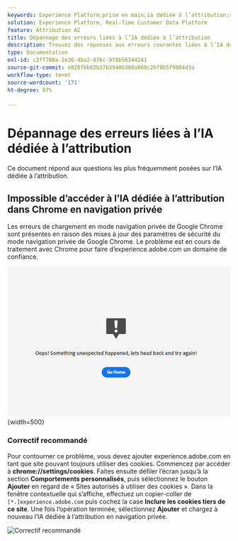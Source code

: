 ```yaml
---
keywords: Experience Platform;prise en main;ia dédiée à l’attribution;rubriques les plus consultées;entrée ia dédiée à l’attribution;sortie ia dédiée à l’attribution;dépannage ia dédiée à l’attribution;erreurs ia dédiée à l’attribution
solution: Experience Platform, Real-Time Customer Data Platform
feature: Attribution AI
title: Dépannage des erreurs liées à l’IA dédiée à l’attribution
description: Trouvez des réponses aux erreurs courantes liées à l’IA dédiée à l’attribution.
type: Documentation
exl-id: c2ff700a-1e36-4ba2-876c-9f8b56344241
source-git-commit: e028fbb82b37b3940b308a860c26f8b5f9884d3a
workflow-type: tm+mt
source-wordcount: '171'
ht-degree: 97%

---
```


# Dépannage des erreurs liées à l’IA dédiée à l’attribution

Ce document répond aux questions les plus fréquemment posées sur l’IA dédiée à l’attribution.

## Impossible d’accéder à l’IA dédiée à l’attribution dans Chrome en navigation privée

Les erreurs de chargement en mode navigation privée de Google Chrome sont présentes en raison des mises à jour des paramètres de sécurité du mode navigation privée de Google Chrome. Le problème est en cours de traitement avec Chrome pour faire d’experience.adobe.com un domaine de confiance.

![Image d’erreur](./images/faq/error.PNG){width=500}

### Correctif recommandé

Pour contourner ce problème, vous devez ajouter experience.adobe.com en tant que site pouvant toujours utiliser des cookies. Commencez par accéder à **chrome://settings/cookies**. Faites ensuite défiler l’écran jusqu’à la section **Comportements personnalisés**, puis sélectionnez le bouton **Ajouter** en regard de « Sites autorisés à utiliser des cookies ». Dans la fenêtre contextuelle qui s’affiche, effectuez un copier-coller de `[*.]experience.adobe.com` puis cochez la case **Inclure les cookies tiers de ce site**. Une fois l’opération terminée, sélectionnez **Ajouter** et chargez à nouveau l’IA dédiée à l’attribution en navigation privée.

![Correctif recommandé](./images/faq/cookies2.gif)
